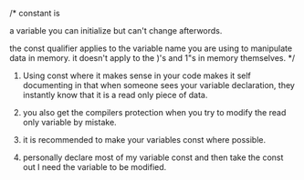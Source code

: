 /\*
constant is

a variable you can initialize but can't change afterwords.

the const qualifier applies to the variable name you are using to manipulate data in memory. it doesn't apply to the )'s and 1"s in memory themselves.
\*/

<!-- when to use const ? -->

1. Using const where it makes sense in your code makes it self documenting in that when someone sees your variable declaration, they instantly know that it is a read only piece of data.

2. you also get the compilers protection when you try to modify the read only variable by mistake.

3. it is recommended to make your variables const where possible.

4. personally declare most of my variable const and then take the const out I need the variable to be modified.
